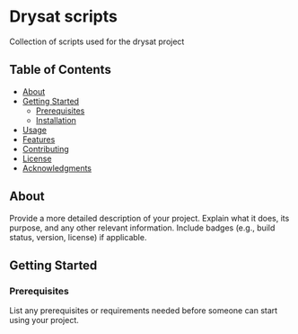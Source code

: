 # Drysat scripts

Collection of scripts used for the drysat project

## Table of Contents

- [About](#about)
- [Getting Started](#getting-started)
  - [Prerequisites](#prerequisites)
  - [Installation](#installation)
- [Usage](#usage)
- [Features](#features)
- [Contributing](#contributing)
- [License](#license)
- [Acknowledgments](#acknowledgments)

## About

Provide a more detailed description of your project. Explain what it does, its purpose, and any other relevant information. Include badges (e.g., build status, version, license) if applicable.

## Getting Started

### Prerequisites

List any prerequisites or requirements needed before someone can start using your project.
